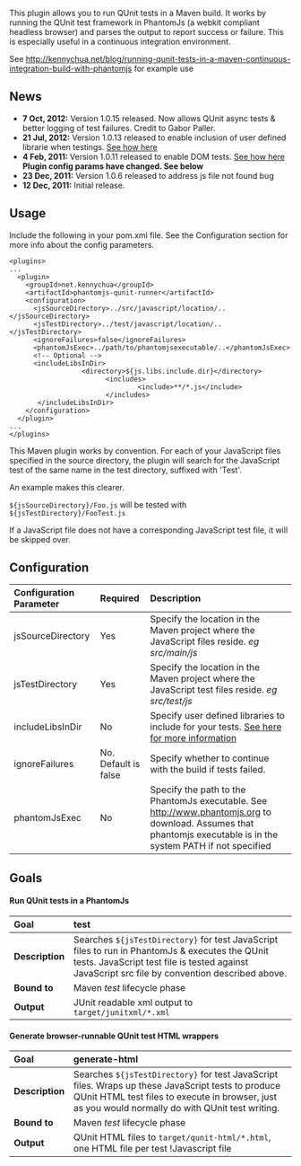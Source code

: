 This plugin allows you to run QUnit tests in a Maven build. It works by running the QUnit test framework in PhantomJs (a webkit compliant headless browser) and parses the output to report success or failure. This is especially useful in a continuous integration environment.

See http://kennychua.net/blog/running-qunit-tests-in-a-maven-continuous-integration-build-with-phantomjs for example use


## News ##
  * **7 Oct, 2012:** Version 1.0.15 released. Now allows QUnit async tests & better logging of test failures. Credit to Gabor Paller.
  * **21 Jul, 2012:** Version 1.0.13 released to enable inclusion of user defined librarie when testings. [See how here](UsingLibraries.md)
  * **4 Feb, 2011:** Version 1.0.11 released to enable DOM tests. [See how here](DOMTests.md) **Plugin config params have changed. See below**
  * **23 Dec, 2011:** Version 1.0.6 released to address js file not found bug
  * **12 Dec, 2011:** Initial release.

## Usage ##
Include the following in your pom.xml file. See the Configuration section for more info about the config parameters.
```
<plugins>
...
  <plugin>
    <groupId>net.kennychua</groupId>
    <artifactId>phantomjs-qunit-runner</artifactId>
    <configuration>
      <jsSourceDirectory>../src/javascript/location/..</jsSourceDirectory>
      <jsTestDirectory>../test/javascript/location/..</jsTestDirectory>
      <ignoreFailures>false</ignoreFailures>
      <phantomJsExec>../path/to/phantomjsexecutable/..</phantomJsExec>
      <!-- Optional -->
      <includeLibsInDir>
                  <directory>${js.libs.include.dir}</directory>
                        <includes>
                                <include>**/*.js</include>
                        </includes>
       </includeLibsInDir>
    </configuration>
  </plugin>
...
</plugins>
```



This Maven plugin works by convention. For each of your JavaScript files specified in the source directory, the plugin will search for the JavaScript test of the same name in the test directory, suffixed with 'Test'.

An example makes this clearer.

`${jsSourceDirectory}/Foo.js` will be tested with `${jsTestDirectory}/FooTest.js`

If a JavaScript file does not have a corresponding JavaScript test file, it will be skipped over.

## Configuration ##
| **Configuration Parameter** | **Required** | **Description** |
|:----------------------------|:-------------|:----------------|
| jsSourceDirectory           | Yes          | Specify the location in the Maven project where the JavaScript files reside. _eg src/main/js_ |
| jsTestDirectory             | Yes          | Specify the location in the Maven project where the JavaScript test files reside. _eg src/test/js_ |
| includeLibsInDir            | No           | Specify user defined libraries to include for your tests. [See here for more information](UsingLibraries.md) |
| ignoreFailures              | No. Default is false | Specify whether to continue with the build if tests failed. |
| phantomJsExec               | No           | Specify the path to the PhantomJs executable. See http://www.phantomjs.org to download. Assumes that phantomjs executable is in the system PATH if not specified|

## Goals ##
#### Run QUnit tests in a PhantomJs ####

| **Goal** | test |
|:---------|:-----|
| **Description** | Searches `${jsTestDirectory}` for test JavaScript files to run in PhantomJs & executes the QUnit tests. JavaScript test file is tested against JavaScript src file by convention described above. |
| **Bound to** | Maven _test_ lifecycle phase |
| **Output** | JUnit readable xml output to `target/junitxml/*.xml` |

#### Generate browser-runnable QUnit test HTML wrappers ####

| **Goal** | generate-html |
|:---------|:--------------|
| **Description** | Searches `${jsTestDirectory}` for test JavaScript files. Wraps up these JavaScript tests to produce QUnit HTML test files to execute in browser, just as you would normally do with QUnit test writing. |
| **Bound to** | Maven _test_ lifecycle phase |
| **Output** | QUnit HTML files to `target/qunit-html/*.html`, one HTML file per test !Javascript file |